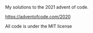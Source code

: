 My solutions to the 2021 advent of code.

https://adventofcode.com/2020

All code is under the MIT license
